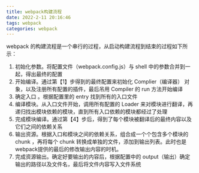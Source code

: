 ```yaml
---
title: webpack构建流程
date: 2022-2-11 20:16:46
tags: webpack
categories: webpack
---
```


webpack 的构建流程是一个串行的过程，从启动构建流程到结束的过程如下所示：

1. 初始化参数。将配置文件（webpack.config.js）与 shell 中的参数合并到一起，得出最终的配置
1. 开始编译。通过第【1】步得到的最终配置来初始化 Complier（编译器） 对象，以及注册所有配置的插件，最后吊用 Compiler 的 run 方法开始编译
1. 确定入口 。根据配置里的 entry 找到所有的入口文件
1. 编译模块。从入口文件开始，调用所有配置的 Loader 来对模块进行翻译，再递归找出模块依赖的模块，直到所有入口依赖的模块都经过了处理
1. 完成模块编译。通过第【4】步后，得到了每个模块被翻译后的最终内容以及它们之间的依赖关系
1. 输出资源。根据入口和模块之间的依赖关系，组合成一个个包含多个模块的 chunk ，再将每个 chunk 转换成单独的文件，添加到输出列表。此时也是webpack提供的最后的修改输出内容的时机。
1. 完成资源输出。确定好要输出的内容后，根据配置中的 output（输出）确定输出的路径以及文件名，最后将文件内容写入文件系统

